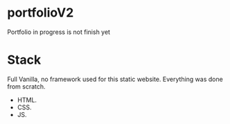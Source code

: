 # portfolioV2
Portfolio in progress is not finish yet


# Stack
Full Vanilla, no framework used for this static website. Everything was done from scratch.
* HTML.
* CSS.
* JS.

